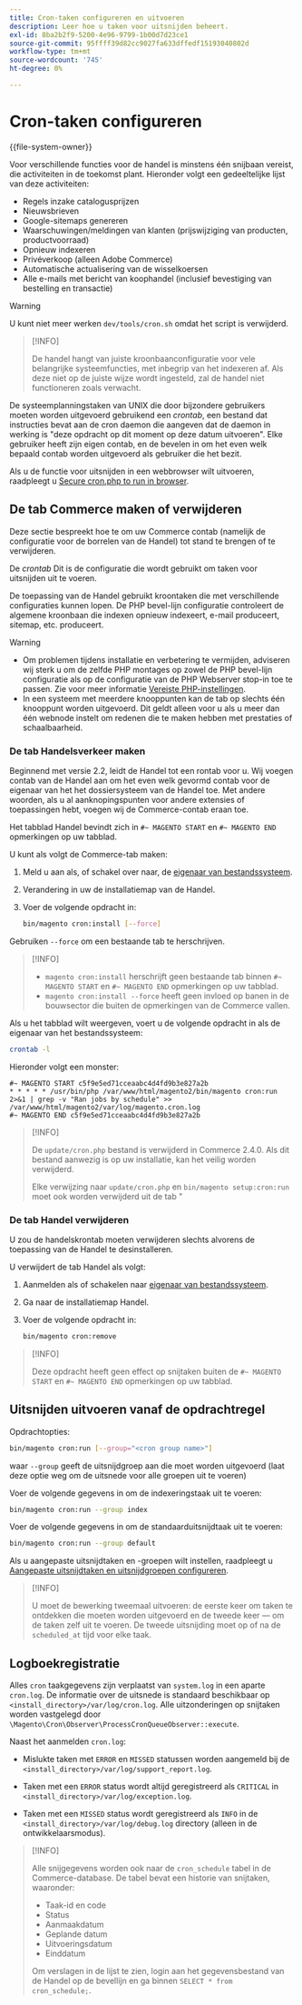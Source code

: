 ```yaml
---
title: Cron-taken configureren en uitvoeren
description: Leer hoe u taken voor uitsnijden beheert.
exl-id: 8ba2b2f9-5200-4e96-9799-1b00d7d23ce1
source-git-commit: 95ffff39d82cc9027fa633dffedf15193040802d
workflow-type: tm+mt
source-wordcount: '745'
ht-degree: 0%

---
```


# Cron-taken configureren

{{file-system-owner}}

Voor verschillende functies voor de handel is minstens één snijbaan vereist, die activiteiten in de toekomst plant. Hieronder volgt een gedeeltelijke lijst van deze activiteiten:

- Regels inzake catalogusprijzen
- Nieuwsbrieven
- Google-sitemaps genereren
- Waarschuwingen/meldingen van klanten (prijswijziging van producten, productvoorraad)
- Opnieuw indexeren
- Privéverkoop (alleen Adobe Commerce)
- Automatische actualisering van de wisselkoersen
- Alle e-mails met bericht van koophandel (inclusief bevestiging van bestelling en transactie)

>[!WARNING]
>
>U kunt niet meer werken `dev/tools/cron.sh` omdat het script is verwijderd.

>[!INFO]
>
>De handel hangt van juiste kroonbaanconfiguratie voor vele belangrijke systeemfuncties, met inbegrip van het indexeren af. Als deze niet op de juiste wijze wordt ingesteld, zal de handel niet functioneren zoals verwacht.

De systeemplanningstaken van UNIX die door bijzondere gebruikers moeten worden uitgevoerd gebruikend een _crontab_, een bestand dat instructies bevat aan de cron daemon die aangeven dat de daemon in werking is &quot;deze opdracht op dit moment op deze datum uitvoeren&quot;. Elke gebruiker heeft zijn eigen contab, en de bevelen in om het even welk bepaald contab worden uitgevoerd als gebruiker die het bezit.

Als u de functie voor uitsnijden in een webbrowser wilt uitvoeren, raadpleegt u [Secure cron.php to run in browser](../security/secure-cron-php.md).

## De tab Commerce maken of verwijderen

Deze sectie bespreekt hoe te om uw Commerce contab (namelijk de configuratie voor de borrelen van de Handel) tot stand te brengen of te verwijderen.

De _crontab_ Dit is de configuratie die wordt gebruikt om taken voor uitsnijden uit te voeren.

De toepassing van de Handel gebruikt kroontaken die met verschillende configuraties kunnen lopen. De PHP bevel-lijn configuratie controleert de algemene kroonbaan die indexen opnieuw indexeert, e-mail produceert, sitemap, etc. produceert.

>[!WARNING]
>
>- Om problemen tijdens installatie en verbetering te vermijden, adviseren wij sterk u om de zelfde PHP montages op zowel de PHP bevel-lijn configuratie als op de configuratie van de PHP Webserver stop-in toe te passen. Zie voor meer informatie [Vereiste PHP-instellingen](../../installation/prerequisites/php-settings.md).
>- In een systeem met meerdere knooppunten kan de tab op slechts één knooppunt worden uitgevoerd. Dit geldt alleen voor u als u meer dan één webnode instelt om redenen die te maken hebben met prestaties of schaalbaarheid.


### De tab Handelsverkeer maken

Beginnend met versie 2.2, leidt de Handel tot een rontab voor u. Wij voegen contab van de Handel aan om het even welk gevormd contab voor de eigenaar van het het dossiersysteem van de Handel toe. Met andere woorden, als u al aanknopingspunten voor andere extensies of toepassingen hebt, voegen wij de Commerce-contab eraan toe.

Het tabblad Handel bevindt zich in `#~ MAGENTO START` en `#~ MAGENTO END` opmerkingen op uw tabblad.

U kunt als volgt de Commerce-tab maken:

1. Meld u aan als, of schakel over naar, de [eigenaar van bestandssysteem](../../installation/prerequisites/file-system/overview.md).
1. Verandering in uw de installatiemap van de Handel.
1. Voer de volgende opdracht in:

   ```bash
   bin/magento cron:install [--force]
   ```

Gebruiken `--force` om een bestaande tab te herschrijven.

>[!INFO]
>
>- `magento cron:install` herschrijft geen bestaande tab binnen `#~ MAGENTO START` en `#~ MAGENTO END` opmerkingen op uw tabblad.
>- `magento cron:install --force` heeft geen invloed op banen in de bouwsector die buiten de opmerkingen van de Commerce vallen.


Als u het tabblad wilt weergeven, voert u de volgende opdracht in als de eigenaar van het bestandssysteem:

```bash
crontab -l
```

Hieronder volgt een monster:

```terminal
#~ MAGENTO START c5f9e5ed71cceaabc4d4fd9b3e827a2b
* * * * * /usr/bin/php /var/www/html/magento2/bin/magento cron:run 2>&1 | grep -v "Ran jobs by schedule" >> /var/www/html/magento2/var/log/magento.cron.log
#~ MAGENTO END c5f9e5ed71cceaabc4d4fd9b3e827a2b
```

>[!INFO]
>
>De `update/cron.php` bestand is verwijderd in Commerce 2.4.0. Als dit bestand aanwezig is op uw installatie, kan het veilig worden verwijderd.
>
>Elke verwijzing naar `update/cron.php` en `bin/magento setup:cron:run` moet ook worden verwijderd uit de tab &quot;

### De tab Handel verwijderen

U zou de handelskrontab moeten verwijderen slechts alvorens de toepassing van de Handel te desinstalleren.

U verwijdert de tab Handel als volgt:

1. Aanmelden als of schakelen naar [eigenaar van bestandssysteem](../../installation/prerequisites/file-system/overview.md).
1. Ga naar de installatiemap Handel.
1. Voer de volgende opdracht in:

   ```bash
   bin/magento cron:remove
   ```

>[!INFO]
>
>Deze opdracht heeft geen effect op snijtaken buiten de `#~ MAGENTO START` en `#~ MAGENTO END` opmerkingen op uw tabblad.

## Uitsnijden uitvoeren vanaf de opdrachtregel

Opdrachtopties:

```bash
bin/magento cron:run [--group="<cron group name>"]
```

waar `--group` geeft de uitsnijdgroep aan die moet worden uitgevoerd (laat deze optie weg om de uitsnede voor alle groepen uit te voeren)

Voer de volgende gegevens in om de indexeringstaak uit te voeren:

```bash
bin/magento cron:run --group index
```

Voer de volgende gegevens in om de standaarduitsnijdtaak uit te voeren:

```bash
bin/magento cron:run --group default
```

Als u aangepaste uitsnijdtaken en -groepen wilt instellen, raadpleegt u [Aangepaste uitsnijdtaken en uitsnijdgroepen configureren](../cron/custom-cron.md).

>[!INFO]
>
>U moet de bewerking tweemaal uitvoeren: de eerste keer om taken te ontdekken die moeten worden uitgevoerd en de tweede keer — om de taken zelf uit te voeren. De tweede uitsnijding moet op of na de `scheduled_at` tijd voor elke taak.

## Logboekregistratie

Alles `cron` taakgegevens zijn verplaatst van `system.log` in een aparte `cron.log`.
De informatie over de uitsnede is standaard beschikbaar op `<install_directory>/var/log/cron.log`.
Alle uitzonderingen op snijtaken worden vastgelegd door `\Magento\Cron\Observer\ProcessCronQueueObserver::execute`.

Naast het aanmelden `cron.log`:

- Mislukte taken met `ERROR` en `MISSED` statussen worden aangemeld bij de `<install_directory>/var/log/support_report.log`.

- Taken met een `ERROR` status wordt altijd geregistreerd als `CRITICAL` in `<install_directory>/var/log/exception.log`.

- Taken met een `MISSED` status wordt geregistreerd als `INFO` in de `<install_directory>/var/log/debug.log` directory (alleen in de ontwikkelaarsmodus).

>[!INFO]
>
>Alle snijgegevens worden ook naar de `cron_schedule` tabel in de Commerce-database. De tabel bevat een historie van snijtaken, waaronder:
>
>- Taak-id en code
>- Status
>- Aanmaakdatum
>- Geplande datum
>- Uitvoeringsdatum
>- Einddatum
>
>Om verslagen in de lijst te zien, login aan het gegevensbestand van de Handel op de bevellijn en ga binnen `SELECT * from cron_schedule;`.
